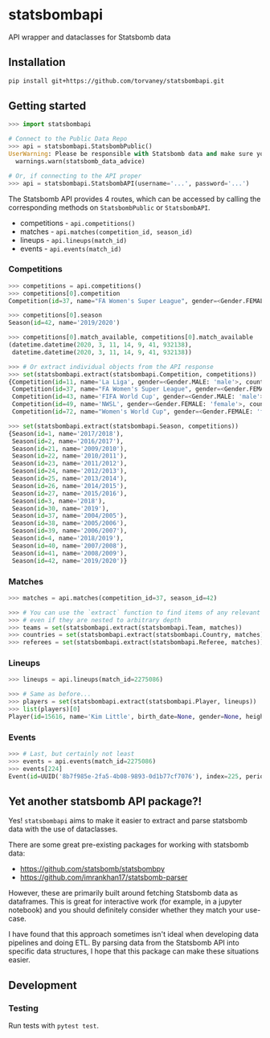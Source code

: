 # statsbombapi

API wrapper and dataclasses for Statsbomb data

## Installation

``` bash
pip install git+https://github.com/torvaney/statsbombapi.git
```

## Getting started

``` python
>>> import statsbombapi

# Connect to the Public Data Repo
>>> api = statsbombapi.StatsbombPublic()
UserWarning: Please be responsible with Statsbomb data and make sure you have registered your details on https://www.statsbomb.com/resource-centre, and read and accepted the User Agreement (available on the same page).
  warnings.warn(statsbomb_data_advice)

# Or, if connecting to the API proper
>>> api = statsbombapi.StatsbombAPI(username='...', password='...')
```

The Statsbomb API provides 4 routes, which can be accessed by calling the
corresponding methods on `StatsbombPublic` or `StatsbombAPI`.

* competitions - `api.competitions()`
* matches - `api.matches(competition_id, season_id)`
* lineups - `api.lineups(match_id)`
* events - `api.events(match_id)`

### Competitions

``` python
>>> competitions = api.competitions()
>>> competitions[0].competition
Competition(id=37, name="FA Women's Super League", gender=<Gender.FEMALE: 'female'>, country_name='England')

>>> competitions[0].season
Season(id=42, name='2019/2020')

>>> competitions[0].match_available, competitions[0].match_available
(datetime.datetime(2020, 3, 11, 14, 9, 41, 932138),
 datetime.datetime(2020, 3, 11, 14, 9, 41, 932138))

>>> # Or extract individual objects from the API response
>>> set(statsbombapi.extract(statsbombapi.Competition, competitions))
{Competition(id=11, name='La Liga', gender=<Gender.MALE: 'male'>, country_name='Spain'),
 Competition(id=37, name="FA Women's Super League", gender=<Gender.FEMALE: 'female'>, country_name='England'),
 Competition(id=43, name='FIFA World Cup', gender=<Gender.MALE: 'male'>, country_name='International'),
 Competition(id=49, name='NWSL', gender=<Gender.FEMALE: 'female'>, country_name='United States of America'),
 Competition(id=72, name="Women's World Cup", gender=<Gender.FEMALE: 'female'>, country_name='International')}

>>> set(statsbombapi.extract(statsbombapi.Season, competitions))
{Season(id=1, name='2017/2018'),
 Season(id=2, name='2016/2017'),
 Season(id=21, name='2009/2010'),
 Season(id=22, name='2010/2011'),
 Season(id=23, name='2011/2012'),
 Season(id=24, name='2012/2013'),
 Season(id=25, name='2013/2014'),
 Season(id=26, name='2014/2015'),
 Season(id=27, name='2015/2016'),
 Season(id=3, name='2018'),
 Season(id=30, name='2019'),
 Season(id=37, name='2004/2005'),
 Season(id=38, name='2005/2006'),
 Season(id=39, name='2006/2007'),
 Season(id=4, name='2018/2019'),
 Season(id=40, name='2007/2008'),
 Season(id=41, name='2008/2009'),
 Season(id=42, name='2019/2020')}
```

### Matches

``` python
>>> matches = api.matches(competition_id=37, season_id=42)

>>> # You can use the `extract` function to find items of any relevant type,
>>> # even if they are nested to arbitrary depth
>>> teams = set(statsbombapi.extract(statsbombapi.Team, matches))
>>> countries = set(statsbombapi.extract(statsbombapi.Country, matches))
>>> referees = set(statsbombapi.extract(statsbombapi.Referee, matches))
```

### Lineups

``` python
>>> lineups = api.lineups(match_id=2275086)

>>> # Same as before...
>>> players = set(statsbombapi.extract(statsbombapi.Player, lineups))
>>> list(players)[0]
Player(id=15616, name='Kim Little', birth_date=None, gender=None, height=None, weight=None, country=Country(id=201, name='Scotland'), nickname=None)
```

### Events

``` python
>>> # Last, but certainly not least
>>> events = api.events(match_id=2275086)
>>> events[224]
Event(id=UUID('8b7f985e-2fa5-4b08-9893-0d1b77cf7076'), index=225, period=1, timestamp=datetime.time(0, 4, 35, 263000), minute=4, second=35, type=EventType(id=43, name='Carry'), possession=13, possession_team=Team(id=968, name='Arsenal WFC', gender=None, country=None), play_pattern=PlayPattern(id=4, name='From Throw In'), team=Team(id=968, name='Arsenal WFC', gender=None, country=None), duration=0.444403, related_events=[UUID('7eed3cb4-b02c-4ddb-bb98-1526cd4c89d5'), UUID('8af13ea5-1b32-4ea2-91fd-93756979744d')], location=[28.6, 20.8], under_pressure=None, off_camera=None, out=None, player=Player(id=10405, name='Lia Wälti', birth_date=None, gender=None, height=None, weight=None, country=None, nickname=None), position=Position(id=2, name='Right Back'), tactics=None, counterpress=None, fifty_fifty=None, bad_behaviour=None, ball_receipt=None, ball_recovery=None, block=None, carry=Carry(end_location=[28.6, 20.8]), clearance=None, dribble=None, dribbled_past=None, duel=None, foul_committed=None, foul_won=None, goalkeeper=None, half_end=None, half_start=None, injury_stoppage=None, interception=None, miscontrol=None, pass_=None, player_off=None, pressure=None, shot=None, substitution=None)
```

## Yet another statsbomb API package?!

Yes! `statsbombapi` aims to make it easier to extract and parse statsbomb
data with the use of dataclasses.

There are some great pre-existing packages for working with statsbomb data:

* https://github.com/statsbomb/statsbombpy
* https://github.com/imrankhan17/statsbomb-parser

However, these are primarily built around fetching Statsbomb data as dataframes.
This is great for interactive work (for example, in a jupyter notebook) and you
should definitely consider whether they match your use-case.

I have found that this approach sometimes isn't ideal when developing data pipelines
and doing ETL. By parsing data from the Statsbomb API into specific data structures,
I hope that this package can make these situations easier.

## Development

### Testing

Run tests with `pytest test`.
